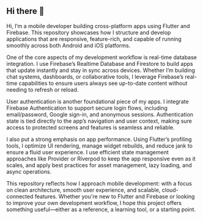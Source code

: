 ## Hi there 👋

Hi, I’m a mobile developer building cross-platform apps using Flutter and Firebase. This repository showcases how I structure and develop applications that are responsive, feature-rich, and capable of running smoothly across both Android and iOS platforms.

One of the core aspects of my development workflow is real-time database integration. I use Firebase’s Realtime Database and Firestore to build apps that update instantly and stay in sync across devices. Whether I’m building chat systems, dashboards, or collaborative tools, I leverage Firebase’s real-time capabilities to ensure users always see up-to-date content without needing to refresh or reload.

User authentication is another foundational piece of my apps. I integrate Firebase Authentication to support secure login flows, including email/password, Google sign-in, and anonymous sessions. Authentication state is tied directly to the app’s navigation and user context, making sure access to protected screens and features is seamless and reliable.

I also put a strong emphasis on app performance. Using Flutter’s profiling tools, I optimize UI rendering, manage widget rebuilds, and reduce jank to ensure a fluid user experience. I use efficient state management approaches like Provider or Riverpod to keep the app responsive even as it scales, and apply best practices for asset management, lazy loading, and async operations.

This repository reflects how I approach mobile development: with a focus on clean architecture, smooth user experience, and scalable, cloud-connected features. Whether you're new to Flutter and Firebase or looking to improve your own development workflow, I hope this project offers something useful—either as a reference, a learning tool, or a starting point.

